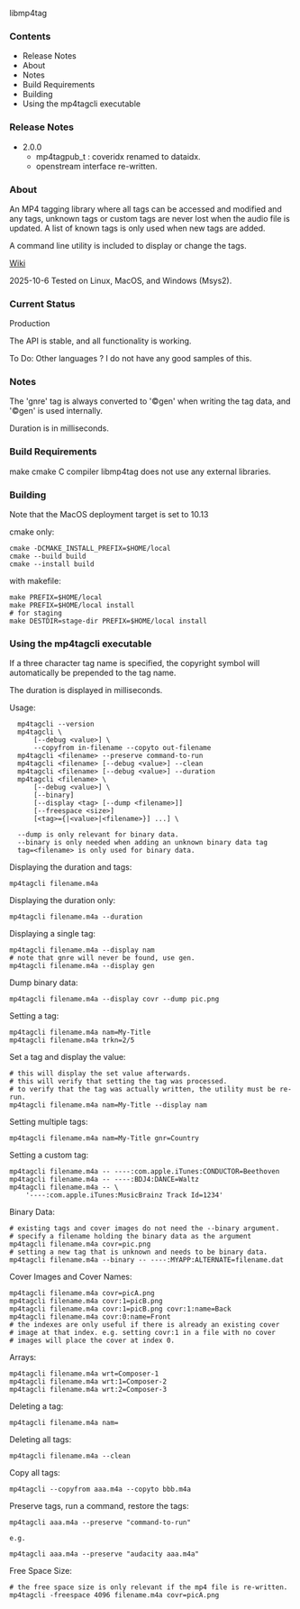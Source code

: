 libmp4tag

### Contents

-  Release Notes
-  About
-  Notes
-  Build Requirements
-  Building
-  Using the mp4tagcli executable

### Release Notes

-  2.0.0
   - mp4tagpub_t : coveridx renamed to dataidx.
   - openstream interface re-written.

### About

An MP4 tagging library where all tags can be accessed and modified and
any tags, unknown tags or custom tags are never lost when the audio
file is updated. A list of known tags is only used when new tags are
added.

A command line utility is included to display or change the tags.

[Wiki](https://sourceforge.net/p/libmp4tag/wiki/Home/)

2025-10-6 Tested on Linux, MacOS, and Windows (Msys2).

### Current Status

Production

The API is stable, and all functionality is working.

To Do:
Other languages ? I do not have any good samples of this.

### Notes

  The 'gnre' tag is always converted to '©gen' when writing the tag
  data, and '©gen' is used internally.

  Duration is in milliseconds.

### Build Requirements

  make
  cmake
  C compiler
  libmp4tag does not use any external libraries.

### Building

Note that the MacOS deployment target is set to 10.13

cmake only:

    cmake -DCMAKE_INSTALL_PREFIX=$HOME/local
    cmake --build build
    cmake --install build

with makefile:

    make PREFIX=$HOME/local
    make PREFIX=$HOME/local install
    # for staging
    make DESTDIR=stage-dir PREFIX=$HOME/local install

### Using the mp4tagcli executable

If a three character tag name is specified, the copyright symbol will
automatically be prepended to the tag name.

The duration is displayed in milliseconds.

Usage:

      mp4tagcli --version
      mp4tagcli \
          [--debug <value>] \
          --copyfrom in-filename --copyto out-filename
      mp4tagcli <filename> --preserve command-to-run
      mp4tagcli <filename> [--debug <value>] --clean
      mp4tagcli <filename> [--debug <value>] --duration
      mp4tagcli <filename> \
          [--debug <value>] \
          [--binary]
          [--display <tag> [--dump <filename>]]
          [--freespace <size>]
          [<tag>={|<value>|<filename>}] ...] \

      --dump is only relevant for binary data.
      --binary is only needed when adding an unknown binary data tag
      tag=<filename> is only used for binary data.

Displaying the duration and tags:

    mp4tagcli filename.m4a

Displaying the duration only:

    mp4tagcli filename.m4a --duration

Displaying a single tag:

    mp4tagcli filename.m4a --display nam
    # note that gnre will never be found, use gen.
    mp4tagcli filename.m4a --display gen

Dump binary data:

    mp4tagcli filename.m4a --display covr --dump pic.png

Setting a tag:

    mp4tagcli filename.m4a nam=My-Title
    mp4tagcli filename.m4a trkn=2/5

Set a tag and display the value:

    # this will display the set value afterwards.
    # this will verify that setting the tag was processed.
    # to verify that the tag was actually written, the utility must be re-run.
    mp4tagcli filename.m4a nam=My-Title --display nam

Setting multiple tags:

    mp4tagcli filename.m4a nam=My-Title gnr=Country

Setting a custom tag:

    mp4tagcli filename.m4a -- ----:com.apple.iTunes:CONDUCTOR=Beethoven
    mp4tagcli filename.m4a -- ----:BDJ4:DANCE=Waltz
    mp4tagcli filename.m4a -- \
        '----:com.apple.iTunes:MusicBrainz Track Id=1234'

Binary Data:

    # existing tags and cover images do not need the --binary argument.
    # specify a filename holding the binary data as the argument
    mp4tagcli filename.m4a covr=pic.png
    # setting a new tag that is unknown and needs to be binary data.
    mp4tagcli filename.m4a --binary -- ----:MYAPP:ALTERNATE=filename.dat

Cover Images and Cover Names:

    mp4tagcli filename.m4a covr=picA.png
    mp4tagcli filename.m4a covr:1=picB.png
    mp4tagcli filename.m4a covr:1=picB.png covr:1:name=Back
    mp4tagcli filename.m4a covr:0:name=Front
    # the indexes are only useful if there is already an existing cover
    # image at that index. e.g. setting covr:1 in a file with no cover
    # images will place the cover at index 0.

Arrays:

    mp4tagcli filename.m4a wrt=Composer-1
    mp4tagcli filename.m4a wrt:1=Composer-2
    mp4tagcli filename.m4a wrt:2=Composer-3

Deleting a tag:

    mp4tagcli filename.m4a nam=

Deleting all tags:

    mp4tagcli filename.m4a --clean

Copy all tags:

    mp4tagcli --copyfrom aaa.m4a --copyto bbb.m4a

Preserve tags, run a command, restore the tags:

    mp4tagcli aaa.m4a --preserve "command-to-run"

    e.g.

    mp4tagcli aaa.m4a --preserve "audacity aaa.m4a"

Free Space Size:

    # the free space size is only relevant if the mp4 file is re-written.
    mp4tagcli -freespace 4096 filename.m4a covr=picA.png
